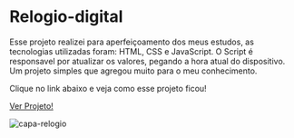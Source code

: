 <h1>Relogio-digital</h1>
<p>Esse projeto realizei para aperfeiçoamento dos meus estudos, as tecnologias utilizadas foram: <span>HTML, CSS e JavaScript.</span> O Script é responsavel por atualizar os valores, pegando a hora atual do dispositivo. Um projeto simples que agregou muito para o meu conhecimento.</p>
Clique no link abaixo e veja como esse projeto ficou!

<a href="https://relogio-digital-silk.vercel.app/">Ver Projeto!</a>

<img src="https://github.com/andrezinhodev/relogio-digital/blob/main/public/PROJETO.png" alt="capa-relogio" />
